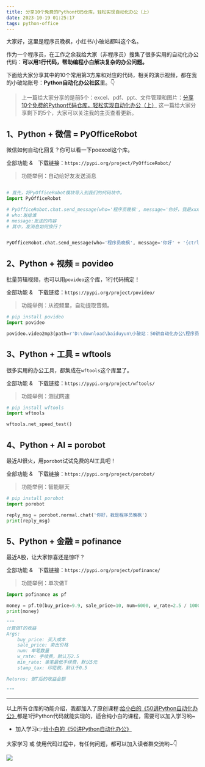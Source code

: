 ```yaml
---
title: 分享10个免费的Python代码仓库，轻松实现自动化办公（上）
date: 2023-10-19 01:25:17
tags: python-office
---
```




大家好，这里是程序员晚枫，小红书/小破站都叫这个名。

作为一个程序员，在工作之余我给大家（非程序员）搜集了很多实用的自动化办公代码：**可以用1行代码，帮助编程小白解决复杂的办公问题。**

下面给大家分享其中的10个常用第3方库和对应的代码，相关的演示视频，都在我的小破站账号：**Python自动化办公社区**里。👇

> 上一篇给大家分享的是前5个：excel、pdf、ppt、文件管理和图片：[分享10个免费的Python代码仓库，轻松实现自动化办公（上）](https://mp.weixin.qq.com/s/3eKDWOiJv5CCiMliCDtAWA)
> 这一篇给大家分享剩下的5个，大家可以关注我的主页查看更新。

## 1、Python + 微信 = PyOfficeRobot

微信如何自动化回复？你可以看一下poexcel这个库。

全部功能 &　下载链接：``https://pypi.org/project/PyOfficeRobot/``


> 功能举例：自动给好友发送消息
```python

# 首先，将PyOfficeRobot模块导入到我们的代码块中。
import PyOfficeRobot

# PyOfficeRobot.chat.send_message(who='程序员晚枫', message='你好，我是xxx')
# who:发给谁
# message:发送的内容
# 其中，发消息如何换行？


PyOfficeRobot.chat.send_message(who='程序员晚枫', message='你好' + '{ctrl}{ENTER}' + '点赞有好运哟~'+ '{ctrl}{ENTER}' +'python-office.com')

```


## 2、Python + 视频 = povideo

批量剪辑视频，也可以用``povideo``这个库，1行代码搞定！

全部功能 &　下载链接：``https://pypi.org/project/povideo/``


> 功能举例：从视频里，自动提取音频。

```python
# pip install povideo
import povideo

povideo.video2mp3(path=r'D:\download\baiduyun\小破站：50讲自动化办公\程序员晚枫.mp4', mp3_name='44',output_path=r'./test_files/50-47-video2mp3/')
```


## 3、Python + 工具 = wftools

很多实用的办公工具，都集成在``wftools``这个库里了。

全部功能 &　下载链接：``https://pypi.org/project/wftools/``


> 功能举例：测试网速

```python
# pip install wftools
import wftools

wftools.net_speed_test()
```


## 4、Python + AI = porobot

最近AI很火，用``porobot``试试免费的AI工具吧！

全部功能 &　下载链接：``https://pypi.org/project/porobot/``


> 功能举例：智能聊天


```python
# pip install porobot
import porobot

reply_msg = porobot.normal.chat('你好，我是程序员晚枫')
print(reply_msg)
```


## 5、Python + 金融 = pofinance

最近A股，让大家惊喜还是惊吓？

全部功能 &　下载链接：``https://pypi.org/project/pofinance/``


> 功能举例：单次做T


```python
import pofinance as pf

money = pf.t0(buy_price=9.9, sale_price=10, num=6000, w_rate=2.5 / 10000, min_rate=5, stamp_tax=0.5 / 1000)
print(money)

"""
计算做T的收益
Args:
    buy_price: 买入成本
    sale_price: 卖出价格
    num: 单笔数量
    w_rate: 手续费，默认万2.5
    min_rate: 单笔最低手续费，默认5元
    stamp_tax: 印花税，默认千0.5

Returns: 做T后的收益金额

"""
```




-------

以上所有仓库的功能介绍，我都加入了原创课程:[给小白的《50讲Python自动化办公》](https://mp.weixin.qq.com/s/VH93du82QMuPz_1V3c5a6w)都是1行Python代码就能实现的，适合纯小白的课程，需要可以加入学习哟~

- 加入学习👉[给小白的《50讲Python自动化办公》](https://mp.weixin.qq.com/s/VH93du82QMuPz_1V3c5a6w)

大家学习 或 使用代码过程中，有任何问题，都可以加入读者群交流哟~👇


![](https://python-office-1300615378.cos.ap-chongqing.myqcloud.com/0816.jpg)
